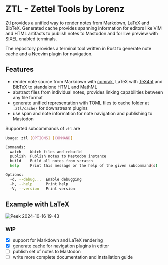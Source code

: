 # ZTL - Zettel Tools by Lorenz

Ztl provides a unified way to render notes from Markdown, LaTeX and BibTeX. Generated cache provides spanning information for editors like ViM and HTML artifacts to publish notes to Mastodon and for live preview with SIXEL enabled terminals.

The repository provides a terminal tool written in Rust to generate note cache and a Neovim plugin for navigation.

## Features

 - render note source from Markdown with [comrak](https://github.com/kivikakk/comrak), LaTeX with [TeX4ht](https://tug.org/tex4ht/) and BibTeX to standalone HTML and MathML
 - abstract files from individual notes, provides linking capabilities between any file format
 - generate unified representation with TOML files to cache folder at `.ztl/cache/` for downstream plugins
 - use span and note information for note navigation and publishing to Mastodon

Supported subcommands of `ztl` are

```bash
Usage: ztl [OPTIONS] [COMMAND]

Commands:
  watch    Watch files and rebuild
  publish  Publish notes to Mastodon instance
  build    Build all notes from scratch
  help     Print this message or the help of the given subcommand(s)

Options:
  -d, --debug...  Enable debugging
  -h, --help      Print help
  -V, --version   Print version
```

## Example with LaTeX

![Peek 2024-10-16 19-43](https://github.com/user-attachments/assets/ba966a55-9b75-40e9-9249-68ac221ebd0b)

### WIP

 - [x] support for Markdown and LaTeX rendering
 - [x] generate cache for navigation plugins in editor
 - [ ] publish set of notes to Mastodon
 - [ ] write more complete documentation and installation guide
